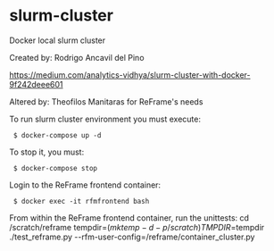 # slurm-cluster
Docker local slurm cluster

Created by: Rodrigo Ancavil del Pino

https://medium.com/analytics-vidhya/slurm-cluster-with-docker-9f242deee601

Altered by: Theofilos Manitaras for ReFrame's needs

To run slurm cluster environment you must execute:

     $ docker-compose up -d

To stop it, you must:

     $ docker-compose stop

Login to the ReFrame frontend container:

     $ docker exec -it rfmfrontend bash

From within the ReFrame frontend container, run the unittests:
     cd /scratch/reframe
     tempdir=$(mktemp -d -p /scratch)
     TMPDIR=$tempdir ./test_reframe.py --rfm-user-config=/reframe/container_cluster.py
